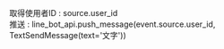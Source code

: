 取得使用者ID : source.user_id  
推送 : line_bot_api.push_message(event.source.user_id, TextSendMessage(text='文字'))

